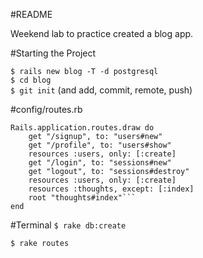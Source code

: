 #README

Weekend lab to practice created a blog app.

#Starting the Project

```$ rails new blog -T -d postgresql```<br>
```$ cd blog```<br>
```$ git init``` (and add, commit, remote, push)

#config/routes.rb
```
Rails.application.routes.draw do
	get "/signup", to: "users#new"
	get "/profile", to: "users#show"
	resources :users, only: [:create]
	get "/login", to: "sessions#new"
	get "logout", to: "sessions#destroy"
	resources :users, only: [:create]
	resources :thoughts, except: [:index]
	root "thoughts#index"```
end
```

#Terminal
```$ rake db:create```

```$ rake routes```
